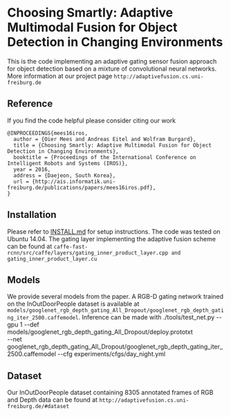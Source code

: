 # Choosing Smartly: Adaptive Multimodal Fusion for Object Detection in Changing Environments

This is the code implementing an adaptive gating sensor fusion approach for object detection based on a mixture of convolutional neural networks. More information at our project page ```http://adaptivefusion.cs.uni-freiburg.de```

## Reference
If you find the code helpful please consider citing our work 
```
@INPROCEEDINGS{mees16iros,
  author = {Oier Mees and Andreas Eitel and Wolfram Burgard},
  title = {Choosing Smartly: Adaptive Multimodal Fusion for Object Detection in Changing Environments},
  booktitle = {Proceedings of the International Conference on Intelligent Robots and Systems (IROS)},
  year = 2016,
  address = {Daejeon, South Korea},
  url = {http://ais.informatik.uni-freiburg.de/publications/papers/mees16iros.pdf},
}
```

## Installation
Please refer to [INSTALL.md](INSTALL.md) for setup instructions. The code was tested on Ubuntu 14.04. 
The gating layer implementing the adaptive fusion scheme can be found at ```caffe-fast-rcnn/src/caffe/layers/gating_inner_product_layer.cpp and gating_inner_product_layer.cu ```

## Models
We provide several models from the paper. A RGB-D gating network trained on the InOutDoorPeople dataset is available at ```models/googlenet_rgb_depth_gating_All_Dropout/googlenet_rgb_depth_gating_iter_2500.caffemodel```. Inference can be made with
./tools/test_net.py --gpu 1 --def models/googlenet_rgb_depth_gating_All_Dropout/deploy.prototxt \
	--net googlenet_rgb_depth_gating_All_Dropout/googlenet_rgb_depth_gating_iter_2500.caffemodel --cfg experiments/cfgs/day_night.yml


## Dataset
Our  InOutDoorPeople dataset containing 8305 annotated frames of RGB and Depth data can be found at ```http://adaptivefusion.cs.uni-freiburg.de/#dataset```
